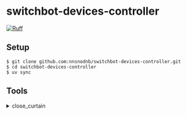 # switchbot-devices-controller

[![Ruff](https://img.shields.io/endpoint?url=https://raw.githubusercontent.com/astral-sh/ruff/main/assets/badge/v2.json)](https://github.com/astral-sh/ruff)

## Setup

```shell
$ git clone github.com:nnsnodnb/switchbot-devices-controller.git
$ cd switchbot-devices-controller
$ uv sync
```

## Tools

<details>
<summary>close_curtain</summary>

## Requirements

### Environment variables

- `AWS_PROFILE` (Local only)
- `LATITUDE`
- `LONGITUDE`
- `CFN_STACK_NAME`
- `S3_BUCKET_NAME`
- `SWITCHBOT_API_TOKEN`
- `SWITCHBOT_API_CLIENT_SECRET`
- `IS_CREATE_LOG_GROUP` (Optional) (true or false, default: true)
- `USE_LOCALSTACK` (Optional) (true or false, default: false)

## Run

```shell
$ cd /path/to/switchbot-devices-controller
$ source .venv/bin/activate
$ python close_curtain.py
```

Then, the stack will be deployed to CloudFormation.

</details>
